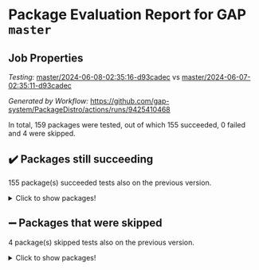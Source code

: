 # Package Evaluation Report for GAP `master`

## Job Properties

*Testing:* [master/2024-06-08-02:35:16-d93cadec](https://github.com/gap-system/PackageDistro/blob/data/reports/master/2024-06-08-02:35:16-d93cadec) vs [master/2024-06-07-02:35:11-d93cadec](https://github.com/gap-system/PackageDistro/blob/data/reports/master/2024-06-07-02:35:11-d93cadec)

*Generated by Workflow:* https://github.com/gap-system/PackageDistro/actions/runs/9425410468

In total, 159 packages were tested, out of which 155 succeeded, 0 failed and 4 were skipped.

## :heavy_check_mark: Packages still succeeding

155 package(s) succeeded tests also on the previous version.
<details><summary>Click to show packages!</summary>

- 4ti2interface 2023.02-04 [(success)](https://github.com/gap-system/PackageDistro/actions/runs/9425410468/job/25967172213)
- ace 5.6.2 [(success)](https://github.com/gap-system/PackageDistro/actions/runs/9425410468/job/25967172271)
- aclib 1.3.2 [(success)](https://github.com/gap-system/PackageDistro/actions/runs/9425410468/job/25967172366)
- agt 0.3.1 [(success)](https://github.com/gap-system/PackageDistro/actions/runs/9425410468/job/25967172432)
- alnuth 3.2.1 [(success)](https://github.com/gap-system/PackageDistro/actions/runs/9425410468/job/25967172501)
- anupq 3.3.0 [(success)](https://github.com/gap-system/PackageDistro/actions/runs/9425410468/job/25967172561)
- atlasrep 2.1.8 [(success)](https://github.com/gap-system/PackageDistro/actions/runs/9425410468/job/25967172624)
- autodoc 2023.06.19 [(success)](https://github.com/gap-system/PackageDistro/actions/runs/9425410468/job/25967173741)
- automata 1.15 [(success)](https://github.com/gap-system/PackageDistro/actions/runs/9425410468/job/25967173975)
- automgrp 1.3.2 [(success)](https://github.com/gap-system/PackageDistro/actions/runs/9425410468/job/25967174144)
- autpgrp 1.11 [(success)](https://github.com/gap-system/PackageDistro/actions/runs/9425410468/job/25967174533)
- cap 2024.04-01 [(success)](https://github.com/gap-system/PackageDistro/actions/runs/9425410468/job/25967175188)
- caratinterface 2.3.6 [(success)](https://github.com/gap-system/PackageDistro/actions/runs/9425410468/job/25967175273)
- cddinterface 2022.11.01 [(success)](https://github.com/gap-system/PackageDistro/actions/runs/9425410468/job/25967175332)
- circle 1.6.6 [(success)](https://github.com/gap-system/PackageDistro/actions/runs/9425410468/job/25967175413)
- classicpres 1.22 [(success)](https://github.com/gap-system/PackageDistro/actions/runs/9425410468/job/25967175505)
- cohomolo 1.6.11 [(success)](https://github.com/gap-system/PackageDistro/actions/runs/9425410468/job/25967175585)
- congruence 1.2.6 [(success)](https://github.com/gap-system/PackageDistro/actions/runs/9425410468/job/25967175671)
- corelg 1.56 [(success)](https://github.com/gap-system/PackageDistro/actions/runs/9425410468/job/25967175758)
- crime 1.6 [(success)](https://github.com/gap-system/PackageDistro/actions/runs/9425410468/job/25967175827)
- crisp 1.4.6 [(success)](https://github.com/gap-system/PackageDistro/actions/runs/9425410468/job/25967175924)
- crypting 0.10.4 [(success)](https://github.com/gap-system/PackageDistro/actions/runs/9425410468/job/25967176007)
- cryst 4.1.27 [(success)](https://github.com/gap-system/PackageDistro/actions/runs/9425410468/job/25967176096)
- crystcat 1.1.10 [(success)](https://github.com/gap-system/PackageDistro/actions/runs/9425410468/job/25967176183)
- ctbllib 1.3.9 [(success)](https://github.com/gap-system/PackageDistro/actions/runs/9425410468/job/25967176259)
- cubefree 1.19 [(success)](https://github.com/gap-system/PackageDistro/actions/runs/9425410468/job/25967176327)
- curlinterface 2.3.2 [(success)](https://github.com/gap-system/PackageDistro/actions/runs/9425410468/job/25967176399)
- cvec 2.8.1 [(success)](https://github.com/gap-system/PackageDistro/actions/runs/9425410468/job/25967176472)
- datastructures 0.3.0 [(success)](https://github.com/gap-system/PackageDistro/actions/runs/9425410468/job/25967176549)
- deepthought 1.0.6 [(success)](https://github.com/gap-system/PackageDistro/actions/runs/9425410468/job/25967176625)
- design 1.8 [(success)](https://github.com/gap-system/PackageDistro/actions/runs/9425410468/job/25967176710)
- difsets 2.3.1 [(success)](https://github.com/gap-system/PackageDistro/actions/runs/9425410468/job/25967176786)
- digraphs 1.7.1 [(success)](https://github.com/gap-system/PackageDistro/actions/runs/9425410468/job/25967176870)
- edim 1.3.8 [(success)](https://github.com/gap-system/PackageDistro/actions/runs/9425410468/job/25967176994)
- example 4.3.4 [(success)](https://github.com/gap-system/PackageDistro/actions/runs/9425410468/job/25967177126)
- examplesforhomalg 2023.10-01 [(success)](https://github.com/gap-system/PackageDistro/actions/runs/9425410468/job/25967177245)
- factint 1.6.3 [(success)](https://github.com/gap-system/PackageDistro/actions/runs/9425410468/job/25967177331)
- ferret 1.0.11 [(success)](https://github.com/gap-system/PackageDistro/actions/runs/9425410468/job/25967177416)
- fga 1.5.0 [(success)](https://github.com/gap-system/PackageDistro/actions/runs/9425410468/job/25967177566)
- fining 1.5.6 [(success)](https://github.com/gap-system/PackageDistro/actions/runs/9425410468/job/25967177693)
- float 1.0.4 [(success)](https://github.com/gap-system/PackageDistro/actions/runs/9425410468/job/25967177801)
- format 1.4.4 [(success)](https://github.com/gap-system/PackageDistro/actions/runs/9425410468/job/25967177895)
- forms 1.2.11 [(success)](https://github.com/gap-system/PackageDistro/actions/runs/9425410468/job/25967177999)
- fplsa 1.2.6 [(success)](https://github.com/gap-system/PackageDistro/actions/runs/9425410468/job/25967178084)
- fr 2.4.13 [(success)](https://github.com/gap-system/PackageDistro/actions/runs/9425410468/job/25967178179)
- francy 2.0.3 [(success)](https://github.com/gap-system/PackageDistro/actions/runs/9425410468/job/25967178255)
- fwtree 1.3 [(success)](https://github.com/gap-system/PackageDistro/actions/runs/9425410468/job/25967178352)
- gapdoc 1.6.7 [(success)](https://github.com/gap-system/PackageDistro/actions/runs/9425410468/job/25967178420)
- gauss 2023.02-04 [(success)](https://github.com/gap-system/PackageDistro/actions/runs/9425410468/job/25967178505)
- gaussforhomalg 2023.11-01 [(success)](https://github.com/gap-system/PackageDistro/actions/runs/9425410468/job/25967178569)
- gbnp 1.0.5 [(success)](https://github.com/gap-system/PackageDistro/actions/runs/9425410468/job/25967178639)
- generalizedmorphismsforcap 2024.04-01 [(success)](https://github.com/gap-system/PackageDistro/actions/runs/9425410468/job/25967178714)
- genss 1.6.8 [(success)](https://github.com/gap-system/PackageDistro/actions/runs/9425410468/job/25967178788)
- gradedmodules 2024.01-01 [(success)](https://github.com/gap-system/PackageDistro/actions/runs/9425410468/job/25967178879)
- gradedringforhomalg 2023.08-01 [(success)](https://github.com/gap-system/PackageDistro/actions/runs/9425410468/job/25967178960)
- grape 4.9.0 [(success)](https://github.com/gap-system/PackageDistro/actions/runs/9425410468/job/25967179046)
- groupoids 1.74 [(success)](https://github.com/gap-system/PackageDistro/actions/runs/9425410468/job/25967179141)
- grpconst 2.6.5 [(success)](https://github.com/gap-system/PackageDistro/actions/runs/9425410468/job/25967179230)
- guarana 0.96.3 [(success)](https://github.com/gap-system/PackageDistro/actions/runs/9425410468/job/25967179322)
- guava 3.19 [(success)](https://github.com/gap-system/PackageDistro/actions/runs/9425410468/job/25967179393)
- hap 1.62 [(success)](https://github.com/gap-system/PackageDistro/actions/runs/9425410468/job/25967179467)
- hapcryst 0.1.15 [(success)](https://github.com/gap-system/PackageDistro/actions/runs/9425410468/job/25967179549)
- hecke 1.5.3 [(success)](https://github.com/gap-system/PackageDistro/actions/runs/9425410468/job/25967179628)
- help 4.0 [(success)](https://github.com/gap-system/PackageDistro/actions/runs/9425410468/job/25967179701)
- homalg 2024.01-01 [(success)](https://github.com/gap-system/PackageDistro/actions/runs/9425410468/job/25967179791)
- homalgtocas 2023.11-01 [(success)](https://github.com/gap-system/PackageDistro/actions/runs/9425410468/job/25967179867)
- idrel 2.47 [(success)](https://github.com/gap-system/PackageDistro/actions/runs/9425410468/job/25967179964)
- images 1.3.2 [(success)](https://github.com/gap-system/PackageDistro/actions/runs/9425410468/job/25967180038)
- intpic 0.3.0 [(success)](https://github.com/gap-system/PackageDistro/actions/runs/9425410468/job/25967180108)
- io 4.8.2 [(success)](https://github.com/gap-system/PackageDistro/actions/runs/9425410468/job/25967180193)
- io_forhomalg 2023.02-04 [(success)](https://github.com/gap-system/PackageDistro/actions/runs/9425410468/job/25967180291)
- irredsol 1.4.4 [(success)](https://github.com/gap-system/PackageDistro/actions/runs/9425410468/job/25967180379)
- json 2.2.1 [(success)](https://github.com/gap-system/PackageDistro/actions/runs/9425410468/job/25967180454)
- jupyterkernel 1.5.0 [(success)](https://github.com/gap-system/PackageDistro/actions/runs/9425410468/job/25967180527)
- jupyterviz 1.5.6 [(success)](https://github.com/gap-system/PackageDistro/actions/runs/9425410468/job/25967180625)
- kan 1.37 [(success)](https://github.com/gap-system/PackageDistro/actions/runs/9425410468/job/25967180717)
- kbmag 1.5.11 [(success)](https://github.com/gap-system/PackageDistro/actions/runs/9425410468/job/25967180782)
- laguna 3.9.6 [(success)](https://github.com/gap-system/PackageDistro/actions/runs/9425410468/job/25967180870)
- liealgdb 2.2.1 [(success)](https://github.com/gap-system/PackageDistro/actions/runs/9425410468/job/25967180952)
- liepring 2.8 [(success)](https://github.com/gap-system/PackageDistro/actions/runs/9425410468/job/25967181046)
- liering 2.4.2 [(success)](https://github.com/gap-system/PackageDistro/actions/runs/9425410468/job/25967181137)
- linearalgebraforcap 2024.04-02 [(success)](https://github.com/gap-system/PackageDistro/actions/runs/9425410468/job/25967181208)
- lins 0.9 [(success)](https://github.com/gap-system/PackageDistro/actions/runs/9425410468/job/25967181312)
- localizeringforhomalg 2023.10-01 [(success)](https://github.com/gap-system/PackageDistro/actions/runs/9425410468/job/25967181455)
- loops 3.4.3 [(success)](https://github.com/gap-system/PackageDistro/actions/runs/9425410468/job/25967181535)
- lpres 1.0.3 [(success)](https://github.com/gap-system/PackageDistro/actions/runs/9425410468/job/25967181617)
- majoranaalgebras 1.5.1 [(success)](https://github.com/gap-system/PackageDistro/actions/runs/9425410468/job/25967181699)
- mapclass 1.4.6 [(success)](https://github.com/gap-system/PackageDistro/actions/runs/9425410468/job/25967181782)
- matgrp 0.70 [(success)](https://github.com/gap-system/PackageDistro/actions/runs/9425410468/job/25967181860)
- matricesforhomalg 2024.02-01 [(success)](https://github.com/gap-system/PackageDistro/actions/runs/9425410468/job/25967181938)
- modisom 2.5.4 [(success)](https://github.com/gap-system/PackageDistro/actions/runs/9425410468/job/25967182030)
- modulepresentationsforcap 2024.04-01 [(success)](https://github.com/gap-system/PackageDistro/actions/runs/9425410468/job/25967182101)
- modules 2024.01-01 [(success)](https://github.com/gap-system/PackageDistro/actions/runs/9425410468/job/25967182196)
- monoidalcategories 2024.04-01 [(success)](https://github.com/gap-system/PackageDistro/actions/runs/9425410468/job/25967182278)
- nconvex 2022.09-01 [(success)](https://github.com/gap-system/PackageDistro/actions/runs/9425410468/job/25967182387)
- nilmat 1.4.2 [(success)](https://github.com/gap-system/PackageDistro/actions/runs/9425410468/job/25967182502)
- nock 1.5 [(success)](https://github.com/gap-system/PackageDistro/actions/runs/9425410468/job/25967182574)
- normalizinterface 1.3.6 [(success)](https://github.com/gap-system/PackageDistro/actions/runs/9425410468/job/25967182650)
- nq 2.5.11 [(success)](https://github.com/gap-system/PackageDistro/actions/runs/9425410468/job/25967182744)
- numericalsgps 1.3.1 [(success)](https://github.com/gap-system/PackageDistro/actions/runs/9425410468/job/25967182840)
- openmath 11.5.3 [(success)](https://github.com/gap-system/PackageDistro/actions/runs/9425410468/job/25967182934)
- orb 4.9.0 [(success)](https://github.com/gap-system/PackageDistro/actions/runs/9425410468/job/25967183030)
- packagemanager 1.4.3 [(success)](https://github.com/gap-system/PackageDistro/actions/runs/9425410468/job/25967183120)
- patternclass 2.4.3 [(success)](https://github.com/gap-system/PackageDistro/actions/runs/9425410468/job/25967183215)
- permut 2.0.5 [(success)](https://github.com/gap-system/PackageDistro/actions/runs/9425410468/job/25967183294)
- polenta 1.3.10 [(success)](https://github.com/gap-system/PackageDistro/actions/runs/9425410468/job/25967183377)
- polymaking 0.8.7 [(success)](https://github.com/gap-system/PackageDistro/actions/runs/9425410468/job/25967183454)
- primgrp 3.4.4 [(success)](https://github.com/gap-system/PackageDistro/actions/runs/9425410468/job/25967183523)
- profiling 2.5.4 [(success)](https://github.com/gap-system/PackageDistro/actions/runs/9425410468/job/25967183595)
- qdistrnd 0.9.4 [(success)](https://github.com/gap-system/PackageDistro/actions/runs/9425410468/job/25967183675)
- qpa 1.35 [(success)](https://github.com/gap-system/PackageDistro/actions/runs/9425410468/job/25967183760)
- quagroup 1.8.4 [(success)](https://github.com/gap-system/PackageDistro/actions/runs/9425410468/job/25967183831)
- radiroot 2.9 [(success)](https://github.com/gap-system/PackageDistro/actions/runs/9425410468/job/25967183905)
- rcwa 4.7.1 [(success)](https://github.com/gap-system/PackageDistro/actions/runs/9425410468/job/25967183976)
- rds 1.8 [(success)](https://github.com/gap-system/PackageDistro/actions/runs/9425410468/job/25967184065)
- recog 1.4.2 [(success)](https://github.com/gap-system/PackageDistro/actions/runs/9425410468/job/25967184142)
- repndecomp 1.3.0 [(success)](https://github.com/gap-system/PackageDistro/actions/runs/9425410468/job/25967184235)
- repsn 3.1.2 [(success)](https://github.com/gap-system/PackageDistro/actions/runs/9425410468/job/25967184320)
- resclasses 4.7.3 [(success)](https://github.com/gap-system/PackageDistro/actions/runs/9425410468/job/25967184438)
- ringsforhomalg 2023.11-02 [(success)](https://github.com/gap-system/PackageDistro/actions/runs/9425410468/job/25967184533)
- sco 2023.08-01 [(success)](https://github.com/gap-system/PackageDistro/actions/runs/9425410468/job/25967184611)
- scscp 2.4.2 [(success)](https://github.com/gap-system/PackageDistro/actions/runs/9425410468/job/25967184693)
- semigroups 5.3.7 [(success)](https://github.com/gap-system/PackageDistro/actions/runs/9425410468/job/25967184766)
- sglppow 2.4 [(success)](https://github.com/gap-system/PackageDistro/actions/runs/9425410468/job/25967184839)
- sgpviz 0.999.5 [(success)](https://github.com/gap-system/PackageDistro/actions/runs/9425410468/job/25967184915)
- simpcomp 2.1.14 [(success)](https://github.com/gap-system/PackageDistro/actions/runs/9425410468/job/25967185002)
- singular 2023.02.09 [(success)](https://github.com/gap-system/PackageDistro/actions/runs/9425410468/job/25967185098)
- sl2reps 1.1 [(success)](https://github.com/gap-system/PackageDistro/actions/runs/9425410468/job/25967185205)
- sla 1.5.3 [(success)](https://github.com/gap-system/PackageDistro/actions/runs/9425410468/job/25967185309)
- smallgrp 1.5.3 [(success)](https://github.com/gap-system/PackageDistro/actions/runs/9425410468/job/25967185408)
- smallsemi 0.7.0 [(success)](https://github.com/gap-system/PackageDistro/actions/runs/9425410468/job/25967185479)
- sonata 2.9.6 [(success)](https://github.com/gap-system/PackageDistro/actions/runs/9425410468/job/25967185562)
- sophus 1.27 [(success)](https://github.com/gap-system/PackageDistro/actions/runs/9425410468/job/25967185635)
- sotgrps 1.2 [(success)](https://github.com/gap-system/PackageDistro/actions/runs/9425410468/job/25967185718)
- spinsym 1.5.2 [(success)](https://github.com/gap-system/PackageDistro/actions/runs/9425410468/job/25967185787)
- standardff 1.0 [(success)](https://github.com/gap-system/PackageDistro/actions/runs/9425410468/job/25967185880)
- symbcompcc 1.3.2 [(success)](https://github.com/gap-system/PackageDistro/actions/runs/9425410468/job/25967185966)
- thelma 1.3 [(success)](https://github.com/gap-system/PackageDistro/actions/runs/9425410468/job/25967186063)
- tomlib 1.2.11 [(success)](https://github.com/gap-system/PackageDistro/actions/runs/9425410468/job/25967186156)
- toolsforhomalg 2023.11-01 [(success)](https://github.com/gap-system/PackageDistro/actions/runs/9425410468/job/25967186243)
- toric 1.9.5 [(success)](https://github.com/gap-system/PackageDistro/actions/runs/9425410468/job/25967186335)
- toricvarieties 2022.07.13 [(success)](https://github.com/gap-system/PackageDistro/actions/runs/9425410468/job/25967186433)
- transgrp 3.6.5 [(success)](https://github.com/gap-system/PackageDistro/actions/runs/9425410468/job/25967186539)
- typeset 1.2.2 [(success)](https://github.com/gap-system/PackageDistro/actions/runs/9425410468/job/25967186639)
- ugaly 4.1.3 [(success)](https://github.com/gap-system/PackageDistro/actions/runs/9425410468/job/25967186707)
- unipot 1.5 [(success)](https://github.com/gap-system/PackageDistro/actions/runs/9425410468/job/25967186797)
- unitlib 4.2.0 [(success)](https://github.com/gap-system/PackageDistro/actions/runs/9425410468/job/25967186885)
- utils 0.85 [(success)](https://github.com/gap-system/PackageDistro/actions/runs/9425410468/job/25967186977)
- uuid 0.7 [(success)](https://github.com/gap-system/PackageDistro/actions/runs/9425410468/job/25967187046)
- walrus 0.9991 [(success)](https://github.com/gap-system/PackageDistro/actions/runs/9425410468/job/25967187136)
- wedderga 4.10.5 [(success)](https://github.com/gap-system/PackageDistro/actions/runs/9425410468/job/25967187206)
- xmod 2.92 [(success)](https://github.com/gap-system/PackageDistro/actions/runs/9425410468/job/25967187291)
- xmodalg 1.23 [(success)](https://github.com/gap-system/PackageDistro/actions/runs/9425410468/job/25967187369)
- yangbaxter 0.10.3 [(success)](https://github.com/gap-system/PackageDistro/actions/runs/9425410468/job/25967187468)
- zeromqinterface 0.14 [(success)](https://github.com/gap-system/PackageDistro/actions/runs/9425410468/job/25967187539)
</details>

## :heavy_minus_sign: Packages that were skipped

4 package(s) skipped tests also on the previous version.
<details><summary>Click to show packages!</summary>

- browse 1.8.21 [(skipped)](https://github.com/gap-system/PackageDistro/actions/runs/9425410468/job/25967038627)
- itc 1.5.1 [(skipped)](https://github.com/gap-system/PackageDistro/actions/runs/9425410468/job/25967038627)
- polycyclic 2.16 [(skipped)](https://github.com/gap-system/PackageDistro/actions/runs/9425410468/job/25967038627)
- xgap 4.32 [(skipped)](https://github.com/gap-system/PackageDistro/actions/runs/9425410468/job/25967038627)
</details>

